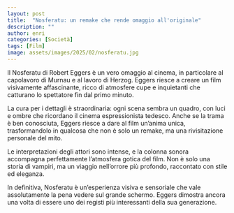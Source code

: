 ```yaml
---
layout: post
title:  "Nosferatu: un remake che rende omaggio all'originale"
description: ""
author: enri
categories: [Società]
tags: [Film]
image: assets/images/2025/02/nosferatu.jpg
---
```

Il Nosferatu di Robert Eggers è un vero omaggio al cinema, in particolare al capolavoro di Murnau e al lavoro di Herzog. Eggers riesce a creare un film visivamente affascinante, ricco di atmosfere cupe e inquietanti che catturano lo spettatore fin dal primo minuto.

La cura per i dettagli è straordinaria: ogni scena sembra un quadro, con luci e ombre che ricordano il cinema espressionista tedesco. Anche se la trama è ben conosciuta, Eggers riesce a dare al film un’anima unica, trasformandolo in qualcosa che non è solo un remake, ma una rivisitazione personale del mito.

Le interpretazioni degli attori sono intense, e la colonna sonora accompagna perfettamente l’atmosfera gotica del film. Non è solo una storia di vampiri, ma un viaggio nell’orrore più profondo, raccontato con stile ed eleganza.

In definitiva, Nosferatu è un’esperienza visiva e sensoriale che vale assolutamente la pena vedere sul grande schermo. Eggers dimostra ancora una volta di essere uno dei registi più interessanti della sua generazione.
